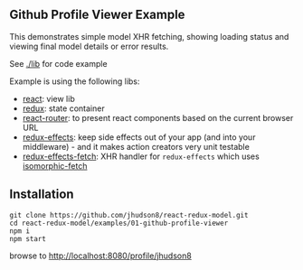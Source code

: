 Github Profile Viewer Example
--------------------------------------------------------
This demonstrates simple model XHR fetching, showing loading status and viewing final model details or error results.

See [./lib](./lib) for code example

Example is using the following libs:

* [react](https://facebook.github.io/react/): view lib
* [redux](https://github.com/reactjs/redux): state container
* [react-router](https://github.com/ReactTraining/react-router): to present react components based on the current browser URL
* [redux-effects](https://github.com/redux-effects/redux-effects): keep side effects out of your app (and into your middleware) - and it makes action creators very unit testable
* [redux-effects-fetch](https://github.com/redux-effects/redux-effects-fetch): XHR handler for `redux-effects` which uses [isomorphic-fetch](https://github.com/matthew-andrews/isomorphic-fetch)


## Installation
```
git clone https://github.com/jhudson8/react-redux-model.git
cd react-redux-model/examples/01-github-profile-viewer
npm i
npm start
```
browse to [http://localhost:8080/profile/jhudson8](http://localhost:8080/profile/jhudson8)
